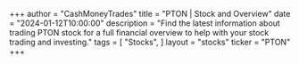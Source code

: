 +++
author = "CashMoneyTrades"
title = "PTON | Stock and Overview"
date = "2024-01-12T10:00:00"
description = "Find the latest information about trading PTON stock for a full financial overview to help with your stock trading and investing."
tags = [
   "Stocks",
]
layout = "stocks"
ticker = "PTON"
+++
